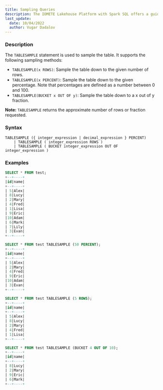 ```yaml
---
title: Sampling Queries
description: The IOMETE Lakehouse Platform with Spark SQL offers a guide on efficiently executing sampling queries, optimizing data exploration and analysis.
last_update:
  date: 10/04/2022
  author: Vugar Dadalov
---
```


### Description

The `TABLESAMPLE` statement is used to sample the table. It supports the following sampling methods:

- `TABLESAMPLE(x ROWS)`: Sample the table down to the given number of rows.
- `TABLESAMPLE(x PERCENT)`: Sample the table down to the given percentage. Note that percentages
  are defined as a number between 0 and 100.
- `TABLESAMPLE(BUCKET x OUT OF y)`: Sample the table down to a x out of y fraction.

**Note:** `TABLESAMPLE` returns the approximate number of rows or fraction requested.

### Syntax

```postgresql
TABLESAMPLE ({ integer_expression | decimal_expression } PERCENT)
    | TABLESAMPLE ( integer_expression ROWS )
    | TABLESAMPLE ( BUCKET integer_expression OUT OF integer_expression )
```

### Examples

```sql
SELECT * FROM test;
+--+----+
|id|name|
+--+----+
| 5|Alex|
| 8|Lucy|
| 2|Mary|
| 4|Fred|
| 1|Lisa|
| 9|Eric|
|10|Adam|
| 6|Mark|
| 7|Lily|
| 3|Evan|
+--+----+

SELECT * FROM test TABLESAMPLE (50 PERCENT);
+--+----+
|id|name|
+--+----+
| 5|Alex|
| 2|Mary|
| 4|Fred|
| 9|Eric|
|10|Adam|
| 3|Evan|
+--+----+

SELECT * FROM test TABLESAMPLE (5 ROWS);
+--+----+
|id|name|
+--+----+
| 5|Alex|
| 8|Lucy|
| 2|Mary|
| 4|Fred|
| 1|Lisa|
+--+----+

SELECT * FROM test TABLESAMPLE (BUCKET 4 OUT OF 10);
+--+----+
|id|name|
+--+----+
| 8|Lucy|
| 2|Mary|
| 9|Eric|
| 6|Mark|
+--+----+
```
